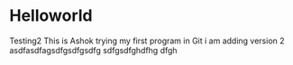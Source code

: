 # Helloworld
Testing2
This is Ashok trying my first program in Git 
 i am adding version 2 asdfasdfagsdfgsdfgsdfg
 sdfgsdfghdfhg
 dfgh

